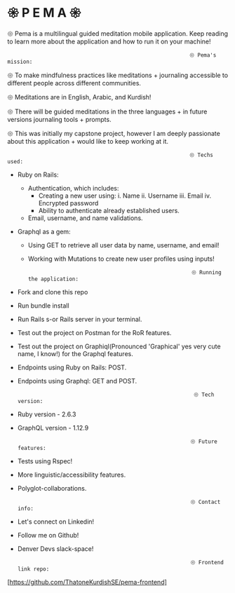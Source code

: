 # 𑁍 P E M A 𑁍

𑁍 Pema is a multilingual guided meditation mobile application. Keep reading to learn more about the application and how to run it on your machine!

                                                              𑁍 Pema's mission:

   𑁍 To make mindfulness practices like meditations + journaling accessible to different
    people across different communities.

   𑁍 Meditations are in English, Arabic, and Kurdish!

   𑁍 There will be guided meditations in the three languages + in future versions journaling tools + prompts.

   𑁍 This was initially my capstone project, however I am deeply passionate about this application + would like to keep working at it.

                                                              𑁍 Techs used:

- Ruby on Rails:
    - Authentication, which includes:
        - Creating a new user using:
            i. Name
            ii. Username
            iii. Email
            iv. Encrypted password
        - Ability to  authenticate already established users.
    - Email, username, and name validations.
- Graphql as a gem:
    - Using GET to retrieve all user data by name, username, and email!
    - Working with Mutations to create new user profiles using inputs!


                                                              𑁍 Running the application:

- Fork and clone this repo
- Run bundle install
- Run Rails s-or Rails server in your terminal.
- Test out the project on Postman for the RoR features.
- Test out the project on Graphiql(Pronounced 'Graphical' yes very cute name, I know!) for the Graphql features.
- Endpoints using Ruby on Rails: POST.
- Endpoints using Graphql: GET and POST.


                                                              𑁍 Tech version:
 
 - Ruby version - 2.6.3
 - GraphQL version - 1.12.9 

                                                              𑁍 Future features: 
 
 - Tests using Rspec!
 - More linguistic/accessibility features.
 - Polyglot-collaborations.

                                                              𑁍 Contact info:
 
 - Let's connect on Linkedin!
 - Follow me on Github!
 - Denver Devs slack-space!
 

                                                              𑁍 Frontend link repo:
[https://github.com/ThatoneKurdishSE/pema-frontend]
